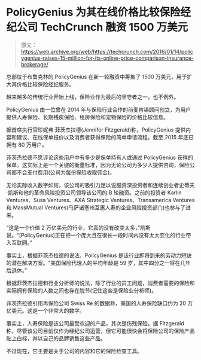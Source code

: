 # PolicyGenius 为其在线价格比较保险经纪公司 TechCrunch 融资 1500 万美元

> 原文：<https://web.archive.org/web/https://techcrunch.com/2016/01/14/policygenius-raises-15-million-for-its-online-price-comparison-insurance-brokerage/>

总部位于布鲁克林的 PolicyGenius 在新一轮融资中筹集了 1500 万美元，用于扩大其价格比较保险经纪服务。

越来越多的传统行业开始上线，保险业作为最后的坚守者之一，也不例外。

PolicyGenius 由一位曾在 2014 年与保险行业合作的前麦肯锡顾问创立，为用户提供人寿保险、长期残疾保险、租房保险和宠物保险的价格比较信息。

据首席执行官珍妮弗·菲茨杰拉德(Jennifer Fitzgerald)称，PolicyGenius 提供内容和建议、在线保单报价以及消费者获得保险的简单申请流程，截至 2015 年底已拥有 80 万用户。

菲茨杰拉德不愿评论这些用户中有多少是保单持有人或通过 PolicyGenius 获得的保单。这实际上是一个关键的衡量标准，因为无论公司为多少人提供咨询，保险公司都不会支付费用(公司为每份保险收取佣金)。

无论实际收入数字如何，该公司的吸引力足以说服资深投资者和连续创业者史蒂夫·凯斯和他的革命风险投资公司领导该公司的 B 轮融资。之前的投资者 Karlin Ventures、Susa Ventures、AXA Strategic Ventures、Transamerica Ventures 和 MassMutual Ventures(马萨诸塞州互惠人寿的企业风险投资部门)也参与了进来。

“这是一个价值 2 万亿美元的行业，它真的没有改变太多，”凯斯说。“[PolicyGenius]正在把一个庞大且在很长一段时间内没有太大变化的行业带入互联网。”

事实上，根据菲茨杰拉德的说法，PolicyGenius 是该行业即将到来的劳动力短缺的潜在解决方案。“美国保险代理人的平均年龄是 59 岁，其中四分之一将在几年后退休。”

根据菲茨杰拉德和行业分析师的说法，除了行业的员工问题，消费者需要的保险和实际拥有保险的人数之间也存在脱节(记住这些是保险业分析师)。

菲茨杰拉德引用再保险公司 Swiss Re 的数据称，美国的人寿保险缺口约为 20 万亿美元。这是一个非常大的数字。

事实上，人寿保险是该公司最受欢迎的产品，其次是伤残保险。据 Fitzgerald 称，尽管该公司目前仅作为经纪公司运营，但它可能很快会将保险公司的保险产品贴上白标，并以自己的品牌销售这些产品。

不过现在，它主要是关于公司的内容和它的保险检查工具。